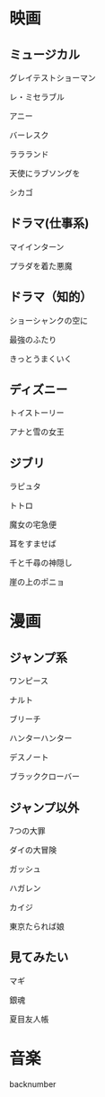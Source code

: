 # 映画
## ミュージカル

グレイテストショーマン

レ・ミセラブル

アニー

バーレスク

ララランド

天使にラブソングを

シカゴ

## ドラマ(仕事系)
マイインターン

プラダを着た悪魔

## ドラマ（知的）
ショーシャンクの空に

最強のふたり

きっとうまくいく

## ディズニー
トイストーリー

アナと雪の女王

## ジブリ
ラピュタ

トトロ

魔女の宅急便

耳をすませば

千と千尋の神隠し

崖の上のポニョ

# 漫画
## ジャンプ系
ワンピース

ナルト

ブリーチ

ハンターハンター

デスノート

ブラッククローバー

## ジャンプ以外
7つの大罪

ダイの大冒険

ガッシュ

ハガレン

カイジ

東京たられば娘


## 見てみたい
マギ

銀魂

夏目友人帳

# 音楽
backnumber
